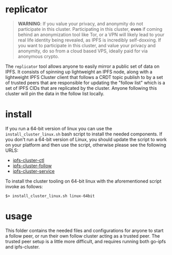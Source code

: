 # replicator

> **WARNING**: If you value your privacy, and anonymity do not participate in this cluster. Participating in this cluster, **even** if coming behind an anonymization tool like Tor, or a VPN will likely lead to your real life identity being revealed, as IPFS is incredibly self-doxxing. If you want to participate in this cluster, and value your privacy and anonymity, do so from a cloud based VPS, ideally paid for via anonymous crypto.

The `replicator` tool allows anyone to easily mirror a public set of data on IPFS. It consists of spinning up lightweight an IPFS node, along with a lightweight IPFS Cluster client that follows a CRDT topic publish to by a set of trusted peers that are responsible for updating the "follow list" which is a set of IPFS CIDs that are replicated by the cluster. Anyone following this cluster will pin the data in the follow list locally.

# install

If you run a 64-bit version of linux you can use the `install_cluster_linux.sh` bash script to install the needed components. If you don't run a 64-bit version of Linux, you should update the script to work on your platform and then use the script, otherwise please see the following URLS:

* [ipfs-cluster-ctl](https://dist.ipfs.io/#ipfs-cluster-ctl)
* [ipfs-cluster-follow](https://dist.ipfs.io/#ipfs-cluster-follow)
* [ipfs-cluster-service](https://dist.ipfs.io/#ipfs-cluster-service)


To install the cluster tooling on 64-bit linux with the aforementioned script invoke as follows:

```shell
$> install_cluster_linux.sh linux-64bit
```

# usage

This folder contains the needed files and configurations for anyone to start a follow peer, or run their own follow cluster acting as a trusted peer. The trusted peer setup is a little more difficult, and requires running both go-ipfs and ipfs-cluster. 